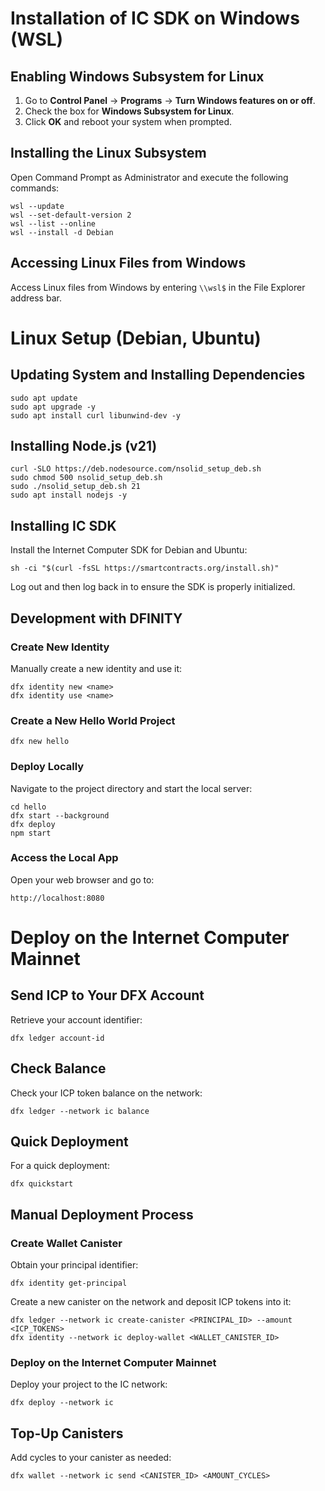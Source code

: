 # Installation of IC SDK on Windows (WSL)

## Enabling Windows Subsystem for Linux

1. Go to **Control Panel** → **Programs** → **Turn Windows features on or off**.
2. Check the box for **Windows Subsystem for Linux**.
3. Click **OK** and reboot your system when prompted.

## Installing the Linux Subsystem

Open Command Prompt as Administrator and execute the following commands:

```shell
wsl --update
wsl --set-default-version 2
wsl --list --online
wsl --install -d Debian
```

## Accessing Linux Files from Windows

Access Linux files from Windows by entering `\\wsl$` in the File Explorer address bar.

# Linux Setup (Debian, Ubuntu)

## Updating System and Installing Dependencies

```shell
sudo apt update
sudo apt upgrade -y
sudo apt install curl libunwind-dev -y
```

## Installing Node.js (v21)

```shell
curl -SLO https://deb.nodesource.com/nsolid_setup_deb.sh
sudo chmod 500 nsolid_setup_deb.sh
sudo ./nsolid_setup_deb.sh 21
sudo apt install nodejs -y
```

## Installing IC SDK

Install the Internet Computer SDK for Debian and Ubuntu:

```shell
sh -ci "$(curl -fsSL https://smartcontracts.org/install.sh)"
```

Log out and then log back in to ensure the SDK is properly initialized.

## Development with DFINITY

### Create New Identity

Manually create a new identity and use it:

```shell
dfx identity new <name>
dfx identity use <name>
```

### Create a New Hello World Project

```shell
dfx new hello
```

### Deploy Locally

Navigate to the project directory and start the local server:

```shell
cd hello
dfx start --background
dfx deploy
npm start
```

### Access the Local App

Open your web browser and go to:

```
http://localhost:8080
```

# Deploy on the Internet Computer Mainnet

## Send ICP to Your DFX Account

Retrieve your account identifier:

```shell
dfx ledger account-id
```

## Check Balance

Check your ICP token balance on the network:

```shell
dfx ledger --network ic balance
```

## Quick Deployment

For a quick deployment:

```shell
dfx quickstart
```

## Manual Deployment Process

### Create Wallet Canister

Obtain your principal identifier:

```shell
dfx identity get-principal
```

Create a new canister on the network and deposit ICP tokens into it:

```shell
dfx ledger --network ic create-canister <PRINCIPAL_ID> --amount <ICP_TOKENS>
dfx identity --network ic deploy-wallet <WALLET_CANISTER_ID>
```

### Deploy on the Internet Computer Mainnet

Deploy your project to the IC network:

```shell
dfx deploy --network ic
```

## Top-Up Canisters

Add cycles to your canister as needed:

```shell
dfx wallet --network ic send <CANISTER_ID> <AMOUNT_CYCLES>
```
